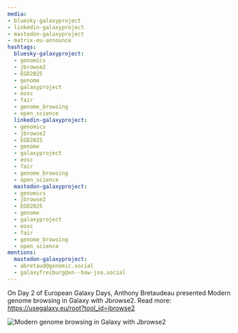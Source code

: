```yaml
---
media:
- bluesky-galaxyproject
- linkedin-galaxyproject
- mastodon-galaxyproject
- matrix-eu-announce
hashtags:
  bluesky-galaxyproject:
  - genomics
  - jbrowse2
  - EGD2025
  - genome
  - galaxyproject
  - eosc
  - fair
  - genome_browsing
  - open_science
  linkedin-galaxyproject:
  - genomics
  - jbrowse2
  - EGD2025
  - genome
  - galaxyproject
  - eosc
  - fair
  - genome_browsing
  - open_science
  mastodon-galaxyproject:
  - genomics
  - jbrowse2
  - EGD2025
  - genome
  - galaxyproject
  - eosc
  - fair
  - genome_browsing
  - open_science
mentions:
  mastodon-galaxyproject:
  - abretaud@genomic.social
  - galaxyfreiburg@xn--baw-joa.social
---
```


On Day 2 of European Galaxy Days, Anthony Bretaudeau presented Modern genome browsing in Galaxy with Jbrowse2.
Read more: https://usegalaxy.eu/root?tool_id=jbrowse2

![Modern genome browsing in Galaxy with Jbrowse2](IMAGE_URL_HERE)